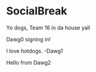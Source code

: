 SocialBreak
===========

Yo dogs, Team 16 in da house yall

Dawg0 signing in!

I love hotdogs. -Dawg1

Hello from Dawg2
